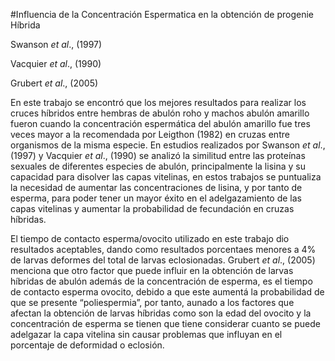 #Influencia de la Concentración Espermatica en la obtención de progenie Híbrida

Swanson *et al*., (1997)

Vacquier *et al*., (1990)

Grubert *et al*., (2005)


En este trabajo se encontró que los mejores resultados para realizar los cruces híbridos entre hembras de abulón roho y machos abulón amarillo fueron cuando la concentración espermática del abulón amarillo fue tres veces mayor a la recomendada por Leigthon (1982) en cruzas entre organismos de la misma especie. En estudios realizados por Swanson *et al*., (1997) y Vacquier *et al*., (1990) se  analizó la similitud entre las proteínas sexuales de diferentes especies de abulón, principalmente la lisina y su capacidad para disolver las capas vitelinas, en estos trabajos se puntualiza la necesidad de aumentar las concentraciones de lisina, y por tanto de esperma, para poder tener un mayor éxito en el adelgazamiento de las capas vitelinas y aumentar la probabilidad de fecundación en cruzas híbridas. 

El tiempo de contacto esperma/ovocito utilizado en este trabajo dio resultados aceptables, dando como resultados porcentaes menores a 4% de larvas deformes del total de larvas eclosionadas. Grubert *et al*., (2005) menciona que otro factor que puede influir en la obtención de larvas híbridas de abulón además de la concentración de esperma, es el tiempo de contacto esperma ovocito, debido a que este aumentá la probabilidad de que se presente “poliespermia”, por tanto, aunado a los factores que afectan la obtención de larvas híbridas como son la edad del ovocito y la concentración de esperma se tienen que tiene considerar cuanto se puede adelgazar la capa vitelina sin causar problemas que influyan en el porcentaje de deformidad o eclosión. 
